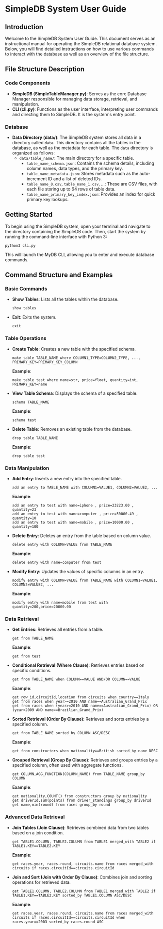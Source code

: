 # SimpleDB System User Guide

## Introduction
Welcome to the SimpleDB System User Guide. This document serves as an instructional manual for operating the SimpleDB relational database system. Below, you will find detailed instructions on how to use various commands to interact with the database as well as an overview of the file structure.

## File Structure Description

### Code Components

- **SimpleDB (SimpleTableManager.py)**: Serves as the core Database Manager responsible for managing data storage, retrieval, and manipulation.
- **CLI (cli.py)**: Functions as the user interface, interpreting user commands and directing them to SimpleDB. It is the system's entry point.

### Database

- **Data Directory (data/)**: The SimpleDB system stores all data in a directory called `data`. This directory contains all the tables in the database, as well as the metadata for each table. The `data` directory is organized as follows:
  - `data/table_name/`: The main directory for a specific table.
    - `table_name_schema.json`: Contains the schema details, including column names, data types, and the primary key.
    - `table_name_metadata.json`: Stores metadata such as the auto-increment ID and a list of deleted IDs.
    - `table_name_0.csv`, `table_name_1.csv`, ...: These are CSV files, with each file storing up to 64 rows of table data.
    - `table_name_primary_key_index.json`: Provides an index for quick primary key lookups.




## Getting Started

To begin using the SimpleDB system, open your terminal and navigate to the directory containing the SimpleDB code. Then, start the system by running the command-line interface with Python 3:

```
python3 cli.py
```

This will launch the MyDB CLI, allowing you to enter and execute database commands.

## Command Structure and Examples

### Basic Commands

- **Show Tables**: Lists all the tables within the database.
  ```
  show tables
  ```

- **Exit**: Exits the system.
  ```
  exit
  ```

### Table Operations

- **Create Table**: Creates a new table with the specified schema.
  ```
  make table TABLE_NAME where COLUMN1_TYPE=COLUMN2_TYPE, ..., PRIMARY_KEY=PRIMARY_KEY_COLUMN
  ```
  **Example**:
  ``` 
  make table test where name=str, price=float, quantity=int, PRIMARY_KEY=name
  ```

- **View Table Schema**: Displays the schema of a specified table.
  ```
  schema TABLE_NAME
  ```
  **Example**:
  ```  
  schema test
  ```

- **Delete Table**: Removes an existing table from the database.
  ```
  drop table TABLE_NAME
  ```
  **Example**:
  ``` 
  drop table test
  ```

### Data Manipulation

- **Add Entry**: Inserts a new entry into the specified table.
  ```
  add an entry to TABLE_NAME with COLUMN1=VALUE1, COLUMN2=VALUE2, ...
  ```
  **Example**:
  ``` 
  add an entry to test with name=iphone , price=23223.00 , quantity=23
  add an entry to test with name=computer , price=50000.49 , quantity=10
  add an entry to test with name=mobile , price=10000.00 , quantity=100
  ```

- **Delete Entry**: Deletes an entry from the table based on column value.
  ```
  delete entry with COLUMN=VALUE from TABLE_NAME
  ```
  **Example**:
  ``` 
  delete entry with name=computer from test
  ```

- **Modify Entry**: Updates the values of specific columns in an entry.
  ```
  modify entry with COLUMN=VALUE from TABLE_NAME with COLUMN1=VALUE1, COLUMN2=VALUE2, ...
  ```
  **Example**:
  ```  
  modify entry with name=mobile from test with quantity=200,price=20000.00
  ```

### Data Retrieval

- **Get Entries**: Retrieves all entries from a table.
  ```
  get from TABLE_NAME
  ```
  **Example**:
  ``` 
  get from test
  ```

- **Conditional Retrieval (Where Clause)**: Retrieves entries based on specific conditions.
  ```
  get from TABLE_NAME when COLUMN==VALUE AND/OR COLUMN==VALUE
  ```
  **Example**:
  ``` 
  get row_id,circuitId,location from circuits when country==Italy
  get from races when year>=2010 AND name==Australian_Grand_Prix
  get from races when (year>=2010 AND name==Australian_Grand_Prix) OR (year<2009 AND name==Brazilian_Grand_Prix)
  ```

- **Sorted Retrieval (Order By Clause)**: Retrieves and sorts entries by a specified column.
  ```
  get from TABLE_NAME sorted_by COLUMN ASC/DESC
  ```
  **Example**:
  ```  
  get from constructors when nationality==British sorted_by name DESC
  ```

- **Grouped Retrieval (Group By Clause)**: Retrieves and groups entries by a specified column, often used with aggregate functions.
  ```
  get COLUMN,AGG_FUNCTION(COLUMN_NAME) from TABLE_NAME group_by COLUMN
  ```
  **Example**:
  ``` 
  get nationality,COUNT() from constructors group_by nationality
  get driverId,sum(points) from driver_standings group_by driverId
  get name,min(round) from races group_by round
  ```

### Advanced Data Retrieval

- **Join Tables (Join Clause)**: Retrieves combined data from two tables based on a join condition.
  ```
  get TABLE1.COLUMN, TABLE2.COLUMN from TABLE1 merged_with TABLE2 if TABLE1.KEY==TABLE2.KEY
  ```
  **Example**:
  ``` 
  get races.year, races.round, circuits.name from races merged_with circuits if races.circuitId==circuits.circuitId
  ```

- **Join and Sort (Join with Order By Clause)**: Combines join and sorting operations for retrieved data.
  ```
  get TABLE1.COLUMN, TABLE2.COLUMN from TABLE1 merged_with TABLE2 if TABLE1.KEY==TABLE2.KEY sorted_by TABLE1.COLUMN ASC/DESC
  ```
  **Example**:
  ``` 
  get races.year, races.round, circuits.name from races merged_with circuits if races.circuitId==circuits.circuitId when races.year==2003 sorted_by races.round ASC
  ```